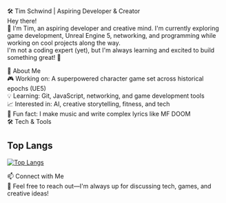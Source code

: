 🛠 Tim Schwind | Aspiring Developer & Creator\
Hey there! \
👋 I'm Tim, an aspiring developer and creative mind. I'm currently exploring game development, Unreal Engine 5, networking, and programming while working on cool projects along the way.\
I'm not a coding expert (yet), but I'm always learning and excited to build something great! 🚀

📌 About Me\
🎮 Working on: A superpowered character game set across historical epochs (UE5)\
💡 Learning: Git, JavaScript, networking, and game development tools\
📈 Interested in: AI, creative storytelling, fitness, and tech\
🎤 Fun fact: I make music and write complex lyrics like MF DOOM\
🛠 Tech & Tools

## Top Langs
[![Top Langs](https://github-readme-stats.vercel.app/api/top-langs/?username=TimSchwind&layout=pie&cache_seconds=1800)](https://github.com/anuraghazra/github-readme-stats)


📫 Connect with Me \
💬 Feel free to reach out—I'm always up for discussing tech, games, and creative ideas!
